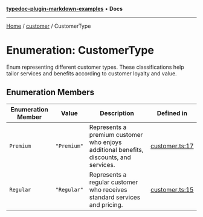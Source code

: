 [**typedoc-plugin-markdown-examples**](../../README.md) • **Docs**

***

[Home](../../README.md) / [customer](../README.md) / CustomerType

# Enumeration: CustomerType

Enum representing different customer types.
These classifications help tailor services and benefits according to customer loyalty and value.

## Enumeration Members

| Enumeration Member | Value | Description | Defined in |
| ------ | ------ | ------ | ------ |
| `Premium` | `"Premium"` | Represents a premium customer who enjoys additional benefits, discounts, and services. | [customer.ts:17](https://github.com/typedoc2md/typedoc-plugin-markdown-examples/blob/main/dummy-api/src/customer.ts#L17) |
| `Regular` | `"Regular"` | Represents a regular customer who receives standard services and pricing. | [customer.ts:15](https://github.com/typedoc2md/typedoc-plugin-markdown-examples/blob/main/dummy-api/src/customer.ts#L15) |
